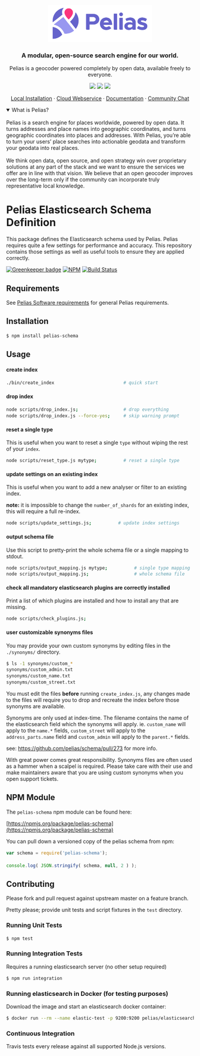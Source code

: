 <p align="center">
  <img height="100" src="https://raw.githubusercontent.com/pelias/design/master/logo/pelias_github/Github_markdown_hero.png">
</p>
<h3 align="center">A modular, open-source search engine for our world.</h3>
<p align="center">Pelias is a geocoder powered completely by open data, available freely to everyone.</p>
<p align="center">
<a href="https://en.wikipedia.org/wiki/MIT_License"><img src="https://img.shields.io/github/license/pelias/api?style=flat&color=orange" /></a>
<a href="https://hub.docker.com/u/pelias"><img src="https://img.shields.io/docker/pulls/pelias/api?style=flat&color=informational" /></a>
<a href="https://gitter.im/pelias/pelias"><img src="https://img.shields.io/gitter/room/pelias/pelias?style=flat&color=yellow" /></a>
</p>
<p align="center">
	<a href="https://github.com/pelias/docker">Local Installation</a> ·
        <a href="https://geocode.earth">Cloud Webservice</a> ·
	<a href="https://github.com/pelias/documentation">Documentation</a> ·
	<a href="https://gitter.im/pelias/pelias">Community Chat</a>
</p>
<details open>
<summary>What is Pelias?</summary>
<br />
Pelias is a search engine for places worldwide, powered by open data. It turns addresses and place names into geographic coordinates, and turns geographic coordinates into places and addresses. With Pelias, you’re able to turn your users’ place searches into actionable geodata and transform your geodata into real places.
<br /><br />
We think open data, open source, and open strategy win over proprietary solutions at any part of the stack and we want to ensure the services we offer are in line with that vision. We believe that an open geocoder improves over the long-term only if the community can incorporate truly representative local knowledge.
</details>

# Pelias Elasticsearch Schema Definition

This package defines the Elasticsearch schema used by Pelias. Pelias requires quite a few settings for performance and accuracy. This repository contains those settings as well as useful tools to ensure they are applied correctly.

[![Greenkeeper badge](https://badges.greenkeeper.io/pelias/schema.svg)](https://greenkeeper.io/)
[![NPM](https://nodei.co/npm/pelias-schema.png?downloads=true&stars=true)](https://nodei.co/npm/pelias-schema)
[![Build Status](https://travis-ci.org/pelias/schema.png?branch=master)](https://travis-ci.org/pelias/schema)

## Requirements

See [Pelias Software requirements](https://github.com/pelias/documentation/blob/master/requirements.md) for general Pelias requirements.

## Installation

```bash
$ npm install pelias-schema
```


## Usage

#### create index

```bash
./bin/create_index                          # quick start
```

#### drop index

```bash
node scripts/drop_index.js;                 # drop everything
node scripts/drop_index.js --force-yes;     # skip warning prompt
```

#### reset a single type

This is useful when you want to reset a single `type` without wiping the rest of your `index`.

```bash
node scripts/reset_type.js mytype;          # reset a single type
```

#### update settings on an existing index

This is useful when you want to add a new analyser or filter to an existing index.

**note:** it is impossible to change the `number_of_shards` for an existing index, this will require a full re-index.

```bash
node scripts/update_settings.js;          # update index settings
```

#### output schema file

Use this script to pretty-print the whole schema file or a single mapping to stdout.

```bash
node scripts/output_mapping.js mytype;          # single type mapping
node scripts/output_mapping.js;                 # whole schema file
```

#### check all mandatory elasticsearch plugins are correctly installed

Print a list of which plugins are installed and how to install any that are missing.

```bash
node scripts/check_plugins.js;
```

#### user customizable synonyms files

You may provide your own custom synonyms by editing files in the `./synonyms/` directory.

```bash
$ ls -1 synonyms/custom_*
synonyms/custom_admin.txt
synonyms/custom_name.txt
synonyms/custom_street.txt
```

You must edit the files **before** running `create_index.js`, any changes made to the files will require you to drop and recreate the index before those synonyms are available.

Synonyms are only used at index-time. The filename contains the name of the elasticsearch field which the synonyms will apply. ie. `custom_name` will apply to the `name.*` fields, `custom_street` will apply to the `address_parts.name` field and `custom_admin` will apply to the `parent.*` fields.

see: https://github.com/pelias/schema/pull/273 for more info.

With great power comes great responsibility. Synonyms files are often used as a hammer when a scalpel is required. Please take care with their use and make maintainers aware that you are using custom synonyms when you open support tickets.

## NPM Module

The `pelias-schema` npm module can be found here:

[https://npmjs.org/package/pelias-schema](https://npmjs.org/package/pelias-schema)

You can pull down a versioned copy of the pelias schema from npm:

```javascript
var schema = require('pelias-schema');

console.log( JSON.stringify( schema, null, 2 ) );
```
## Contributing

Please fork and pull request against upstream master on a feature branch.

Pretty please; provide unit tests and script fixtures in the `test` directory.

### Running Unit Tests

```bash
$ npm test
```

### Running Integration Tests

Requires a running elasticsearch server (no other setup required)

```bash
$ npm run integration
```

### Running elasticsearch in Docker (for testing purposes)

Download the image and start an elasticsearch docker container:

```bash
$ docker run --rm --name elastic-test -p 9200:9200 pelias/elasticsearch:7.5.1
```

### Continuous Integration

Travis tests every release against all supported Node.js versions.
